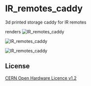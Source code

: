 # IR_remotes_caddy
3d printed storage caddy for IR remotes 

renders
![IR_remotes_caddy](https://github.com/Anool/IR_remotes_caddy/blob/main/renders/IR_remotes_caddy_01.png)

![IR_remotes_caddy](https://github.com/Anool/IR_remotes_caddy/blob/main/renders/IR_remotes_caddy_02.png)

![IR_remotes_caddy](https://github.com/Anool/IR_remotes_caddy/blob/main/renders/IR_remotes_caddy_03.png)



License
-------
[CERN Open Hardware Licence v1.2 ]

[CERN Open Hardware Licence v1.2 ]:http://www.ohwr.org/attachments/2388/cern_ohl_v_1_2.txt

